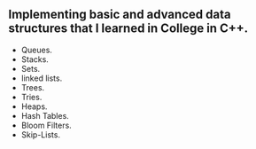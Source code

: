 ## Implementing basic and advanced data structures that I learned in College in C++.
- Queues.
- Stacks.
- Sets.
- linked lists.
- Trees.
- Tries.
- Heaps.
- Hash Tables.
- Bloom Filters.
- Skip-Lists.

